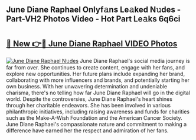 ## June Diane Raphael Onlyf𝚊ns Le𝚊ked N𝚞des - Part-VH2 Photos Video - Hot Part Le𝚊ks 6q6ci

# <h2><a href="http://ab40156.deff.icu/?id=June+Diane+Raphael">🔗 New 👉🔴 June Diane Raphael VIDEO Photos</a></h2>

[![June Diane Raphael N𝚞des](https://i.imgur.com/rIISA9y.gif)](http://ab40156.deff.icu/?id=June+Diane+Raphael)
June Diane Raphael's social media journey is far from over. She continues to create content, engage with her fans, and explore new opportunities. Her future plans include expanding her brand, collaborating with more influencers and brands, and potentially starting her own business. With her unwavering determination and undeniable charisma, there's no telling how far June Diane Raphael will go in the digital world. Despite the controversies, June Diane Raphael's heart shines through her charitable endeavors. She has been involved in various philanthropic initiatives, including raising awareness and funds for charities such as the Make-A-Wish Foundation and the American Cancer Society. June Diane Raphael's compassionate nature and commitment to making a difference have earned her the respect and admiration of her fans.
